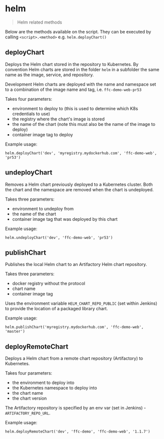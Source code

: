 # helm

> Helm related methods

Below are the methods available on the script. They can be executed by calling
`<script>.<method>` e.g. `helm.deployChart()`

## deployChart

Deploys the Helm chart stored in the repository to Kubernetes.
By convention Helm charts are stored in the folder `helm` in a subfolder the
same name as the image, service, and repository.

Development Helm charts are deployed with the name and namespace set to a
combination of the image name and tag, i.e. `ffc-demo-web-pr53`

Takes four parameters:
- environment to deploy to (this is used to determine which K8s credentials to
  use)
- the registry where the chart's image is stored
- the name of the chart (note this must also be the name of the image to deploy)
- container image tag to deploy

Example usage:

```
helm.deployChart('dev', 'myregistry.mydockerhub.com', 'ffc-demo-web', 'pr53')
```

## undeployChart

Removes a Helm chart previously deployed to a Kubernetes cluster.
Both the chart and the namespace are removed when the chart is undeployed.

Takes three parameters:
- environment to undeploy from
- the name of the chart
- container image tag that was deployed by this chart

Example usage:

```
helm.undeployChart('dev', 'ffc-demo-web', 'pr53')
```

## publishChart

Publishes the local Helm chart to an Artifactory Helm chart repository.

Takes three parameters:
- docker registry without the protocol
- chart name
- container image tag

Uses the environment variable `HELM_CHART_REPO_PUBLIC` (set within Jenkins)
to provide the location of a packaged library chart.

Example usage:

```
helm.publishChart('myregistry.mydockerhub.com', 'ffc-demo-web', 'master')
```

## deployRemoteChart

Deploys a Helm chart from a remote chart repository (Artifactory) to Kubernetes.

Takes four parameters:
- the environment to deploy into
- the Kubernetes namespace to deploy into
- the chart name
- the chart version

The Artifactory repository is specified by an env var (set in Jenkins) -
`ARTIFACTORY_REPO_URL`.

Example usage:

```
helm.deployRemoteChart('dev', 'ffc-demo', 'ffc-demo-web', '1.1.7')
```
